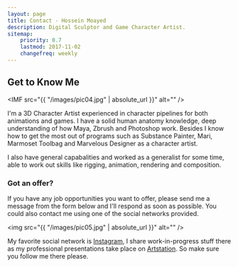 ```yaml
---
layout: page
title: Contact - Hossein Moayed
description: Digital Sculptor and Game Character Artist.
sitemap:
    priority: 0.7
    lastmod: 2017-11-02
    changefreq: weekly
---
```

## Get to Know Me

<span class="image left"><IMF src="{{ "/images/pic04.jpg" | absolute_url }}" alt="" /></span>

I'm a 3D Character Artist experienced in character pipelines for both animations and games. I have a solid human anatomy knowledge, deep understanding of how Maya, Zbrush and Photoshop work. Besides I know how to get the most out of programs such as Substance Painter, Mari, Marmoset Toolbag and Marvelous Designer as a character artist.

I also have general capabalities and worked as a generalist for some time, able to work out skills like rigging, animation, rendering and composition.

### Got an offer?
<div class="box">
  <p>
  If you have any job opportunities you want to offer, please send me a message from the form below and I'll respond as soon as possible. You could also contact me using one of the social networks provided.
  </p>
</div>

<span class="image left"><img src="{{ "/images/pic05.jpg" | absolute_url }}" alt="" /></span>

My favorite social network is [Instagram](https://www.instagram.com/hosseinmoayed_/?hl=en), I share work-in-progress stuff there as my professional presentations take place on [Artstation](https://www.artstation.com/Hossimo). So make sure you follow me there please.
